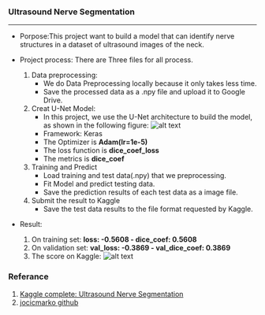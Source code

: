 ### Ultrasound Nerve Segmentation
***
- Porpose:This project want to build a model that can identify nerve structures in a dataset of ultrasound images of the neck. 
- Project process: There are Three files for all process.
  1. Data preprocessing: 
      - We do Data Preprocessing locally because it only takes less time.
      - Save the processed data as a .npy file and upload it to Google Drive.
  2. Creat U-Net Model: 
      - In this project, we use the U-Net architecture to build the model, as shown in the following figure:
        ![alt text](https://drive.google.com/uc?id=1JU4y_mMTNPkax0HhSEhUuzpcGuZQ2jj7)
      - Framework: Keras
      - The Optimizer is **Adam(lr=1e-5)**
      - The loss function is **dice_coef_loss**
      - The metrics is **dice_coef**
  3. Training and Predict
      - Load training and test data(.npy) that we preprocessing.
      - Fit Model and predict testing data.
      - Save the prediction results of each test data as a image file.
  4. Submit the result to Kaggle
      - Save the test data results to the file format requested by Kaggle.

- Result:
  1. On training set: **loss: -0.5608 - dice_coef: 0.5608**
  2. On validation set: **val_loss: -0.3869 - val_dice_coef: 0.3869**
  3. The score on Kaggle:
    ![alt text](https://drive.google.com/uc?id=1nM8_n1NaTY6nfe_gUtzKuNKxH9eJy303)
    
### Referance
1. [Kaggle complete: Ultrasound Nerve Segmentation](https://www.kaggle.com/c/ultrasound-nerve-segmentation/overview)
2. [jocicmarko github](https://github.com/jocicmarko/ultrasound-nerve-segmentation)

